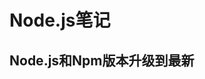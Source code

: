 # Node.js笔记
## Node.js和Npm版本升级到最新
<CodeSwitcher :languages="{mac:'MacOs',win:'Windows'}">

<template v-slot:mac>

 ``` sh
    #1.，先查看本机node.js版本：
    node --version
    #2.，清除node.js的cache：
    sudo npm cache clean -f
    #3. 如果已经安装过 n 则可以忽略此步骤
    sudo npm install -g n
    #4.安装最新版本的node.js
    sudo n stable
    #5. 再次查看本机的node.js版本：
    node --version
    #6. 更新npm到最新版
    sudo npm install npm@latest -g
    #7. 再次检查node npm 版本
    node --version && npm --version

 ```

</template>
<template v-slot:win>



</template>

</CodeSwitcher>